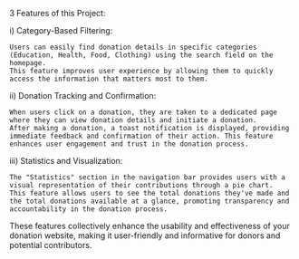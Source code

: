 3 Features of this Project:


i) Category-Based Filtering:

    Users can easily find donation details in specific categories (Education, Health, Food, Clothing) using the search field on the homepage. 
    This feature improves user experience by allowing them to quickly access the information that matters most to them.

ii) Donation Tracking and Confirmation:

    When users click on a donation, they are taken to a dedicated page where they can view donation details and initiate a donation. 
    After making a donation, a toast notification is displayed, providing immediate feedback and confirmation of their action. This feature enhances user engagement and trust in the donation process.

iii) Statistics and Visualization:

    The "Statistics" section in the navigation bar provides users with a visual representation of their contributions through a pie chart. 
    This feature allows users to see the total donations they've made and the total donations available at a glance, promoting transparency and accountability in the donation process.


These features collectively enhance the usability and effectiveness of your donation website, making it user-friendly and informative for donors and potential contributors.